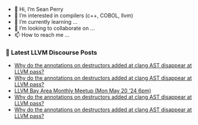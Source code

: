 - 👋 Hi, I’m Sean Perry
- 👀 I’m interested in compilers (c++, COBOL, llvm)
- 🌱 I’m currently learning ...
- 💞️ I’m looking to collaborate on ...
- 📫 How to reach me ...

<!---
s66perry/s66perry is a ✨ special ✨ repository because its `README.md` (this file) appears on your GitHub profile.
You can click the Preview link to take a look at your changes.
--->
### 📕 Latest LLVM Discourse Posts

<!-- DISCOURSE-LLVM:START -->
- [Why do the annotations on destructors added at clang AST disappear at LLVM pass?](https://discourse.llvm.org/t/why-do-the-annotations-on-destructors-added-at-clang-ast-disappear-at-llvm-pass/79672#post_4)
- [Why do the annotations on destructors added at clang AST disappear at LLVM pass?](https://discourse.llvm.org/t/why-do-the-annotations-on-destructors-added-at-clang-ast-disappear-at-llvm-pass/79672#post_3)
- [LLVM Bay Area Monthly Meetup &lpar;Mon May 20 ‘24 6pm&rpar;](https://discourse.llvm.org/t/llvm-bay-area-monthly-meetup-mon-may-20-24-6pm/79027#post_3)
- [Why do the annotations on destructors added at clang AST disappear at LLVM pass?](https://discourse.llvm.org/t/why-do-the-annotations-on-destructors-added-at-clang-ast-disappear-at-llvm-pass/79672#post_2)
- [Why do the annotations on destructors added at clang AST disappear at LLVM pass?](https://discourse.llvm.org/t/why-do-the-annotations-on-destructors-added-at-clang-ast-disappear-at-llvm-pass/79672#post_1)
<!-- DISCOURSE-LLVM:END -->
